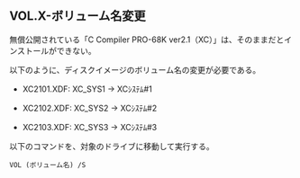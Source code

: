 ## VOL.X-ボリューム名変更

無償公開されている「C Compiler PRO-68K ver2.1（XC）」は、そのままだとインストールができない。

以下のように、ディスクイメージのボリューム名の変更が必要である。

* XC2101.XDF: XC_SYS1 -> XCｼｽﾃﾑ#1

* XC2102.XDF: XC_SYS2 -> XCｼｽﾃﾑ#2

* XC2103.XDF: XC_SYS3 -> XCｼｽﾃﾑ#3

以下のコマンドを、対象のドライブに移動して実行する。

    VOL (ボリューム名) /S

